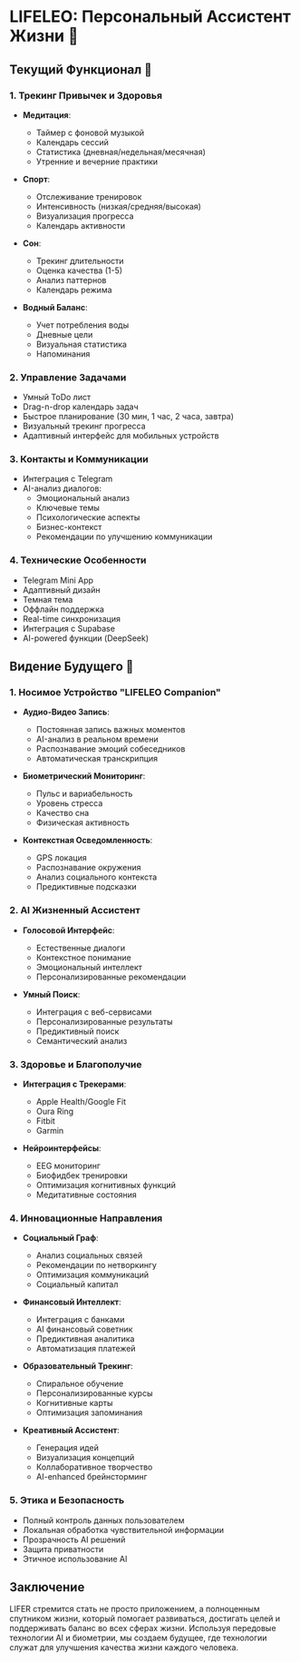 # LIFELEO: Персональный Ассистент Жизни 🌟

## Текущий Функционал 🎯

### 1. Трекинг Привычек и Здоровья
- **Медитация**: 
  - Таймер с фоновой музыкой
  - Календарь сессий
  - Статистика (дневная/недельная/месячная)
  - Утренние и вечерние практики
  
- **Спорт**:
  - Отслеживание тренировок
  - Интенсивность (низкая/средняя/высокая)
  - Визуализация прогресса
  - Календарь активности

- **Сон**:
  - Трекинг длительности
  - Оценка качества (1-5)
  - Анализ паттернов
  - Календарь режима

- **Водный Баланс**:
  - Учет потребления воды
  - Дневные цели
  - Визуальная статистика
  - Напоминания

### 2. Управление Задачами
- Умный ToDo лист
- Drag-n-drop календарь задач
- Быстрое планирование (30 мин, 1 час, 2 часа, завтра)
- Визуальный трекинг прогресса
- Адаптивный интерфейс для мобильных устройств

### 3. Контакты и Коммуникации
- Интеграция с Telegram
- AI-анализ диалогов:
  - Эмоциональный анализ
  - Ключевые темы
  - Психологические аспекты
  - Бизнес-контекст
  - Рекомендации по улучшению коммуникации

### 4. Технические Особенности
- Telegram Mini App
- Адаптивный дизайн
- Темная тема
- Оффлайн поддержка
- Real-time синхронизация
- Интеграция с Supabase
- AI-powered функции (DeepSeek)

## Видение Будущего 🚀

### 1. Носимое Устройство "LIFELEO Companion"
- **Аудио-Видео Запись**:
  - Постоянная запись важных моментов
  - AI-анализ в реальном времени
  - Распознавание эмоций собеседников
  - Автоматическая транскрипция
  
- **Биометрический Мониторинг**:
  - Пульс и вариабельность
  - Уровень стресса
  - Качество сна
  - Физическая активность
  
- **Контекстная Осведомленность**:
  - GPS локация
  - Распознавание окружения
  - Анализ социального контекста
  - Предиктивные подсказки

### 2. AI Жизненный Ассистент
- **Голосовой Интерфейс**:
  - Естественные диалоги
  - Контекстное понимание
  - Эмоциональный интеллект
  - Персонализированные рекомендации

- **Умный Поиск**:
  - Интеграция с веб-сервисами
  - Персонализированные результаты
  - Предиктивный поиск
  - Семантический анализ

### 3. Здоровье и Благополучие
- **Интеграция с Трекерами**:
  - Apple Health/Google Fit
  - Oura Ring
  - Fitbit
  - Garmin
  
- **Нейроинтерфейсы**:
  - EEG мониторинг
  - Биофидбек тренировки
  - Оптимизация когнитивных функций
  - Медитативные состояния

### 4. Инновационные Направления
- **Социальный Граф**:
  - Анализ социальных связей
  - Рекомендации по нетворкингу
  - Оптимизация коммуникаций
  - Социальный капитал

- **Финансовый Интеллект**:
  - Интеграция с банками
  - AI финансовый советник
  - Предиктивная аналитика
  - Автоматизация платежей

- **Образовательный Трекинг**:
  - Спиральное обучение
  - Персонализированные курсы
  - Когнитивные карты
  - Оптимизация запоминания

- **Креативный Ассистент**:
  - Генерация идей
  - Визуализация концепций
  - Коллаборативное творчество
  - AI-enhanced брейнсторминг

### 5. Этика и Безопасность
- Полный контроль данных пользователем
- Локальная обработка чувствительной информации
- Прозрачность AI решений
- Защита приватности
- Этичное использование AI

## Заключение
LIFER стремится стать не просто приложением, а полноценным спутником жизни, который помогает развиваться, достигать целей и поддерживать баланс во всех сферах жизни. Используя передовые технологии AI и биометрии, мы создаем будущее, где технологии служат для улучшения качества жизни каждого человека. 
